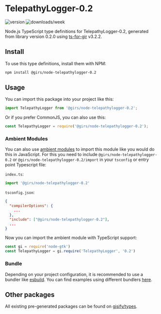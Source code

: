 
# TelepathyLogger-0.2

![version](https://img.shields.io/npm/v/@girs/node-telepathylogger-0.2)
![downloads/week](https://img.shields.io/npm/dw/@girs/node-telepathylogger-0.2)


Node.js TypeScript type definitions for TelepathyLogger-0.2, generated from library version 0.2.0 using [ts-for-gir](https://github.com/gjsify/ts-for-gir) v3.2.2.


## Install

To use this type definitions, install them with NPM:
```bash
npm install @girs/node-telepathylogger-0.2
```

## Usage

You can import this package into your project like this:
```ts
import TelepathyLogger from '@girs/node-telepathylogger-0.2';
```

Or if you prefer CommonJS, you can also use this:
```ts
const TelepathyLogger = require('@girs/node-telepathylogger-0.2');
```

### Ambient Modules

You can also use [ambient modules](https://github.com/gjsify/ts-for-gir/tree/main/packages/cli#ambient-modules) to import this module like you would do this in JavaScript.
For this you need to include `@girs/node-telepathylogger-0.2` or `@girs/node-telepathylogger-0.2/import` in your `tsconfig` or entry point Typescript file:

`index.ts`:
```ts
import '@girs/node-telepathylogger-0.2'
```

`tsconfig.json`:
```json
{
  "compilerOptions": {
    ...
  },
  "include": ["@girs/node-telepathylogger-0.2"],
  ...
}
```

Now you can import the ambient module with TypeScript support: 

```ts
const gi = require('node-gtk')
const TelepathyLogger = gi.require('TelepathyLogger', '0.2')
```


### Bundle

Depending on your project configuration, it is recommended to use a bundler like [esbuild](https://esbuild.github.io/). You can find examples using different bundlers [here](https://github.com/gjsify/ts-for-gir/tree/main/examples).

## Other packages

All existing pre-generated packages can be found on [gjsify/types](https://github.com/gjsify/types).

